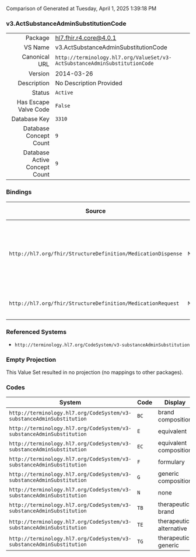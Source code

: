 Comparison of 
Generated at Tuesday, April 1, 2025 1:39:18 PM

### v3.ActSubstanceAdminSubstitutionCode

|      |     |
| ---: | --- |
| Package | hl7.fhir.r4.core@4.0.1 |
| VS Name | v3.ActSubstanceAdminSubstitutionCode |
| Canonical URL | `http://terminology.hl7.org/ValueSet/v3-ActSubstanceAdminSubstitutionCode` |
| Version | 2014-03-26 |
| Description | No Description Provided |
| Status | `Active` |
| Has Escape Valve Code | `False` |
| Database Key | `3310` |
| Database Concept Count | `9` |
| Database Active Concept Count | `9` |
### Bindings

| Source | Element | Binding | Strength | Element Short |
| ------ | ------- | ------- | -------- | ------------- |
| `http://hl7.org/fhir/StructureDefinition/MedicationDispense` | `MedicationDispense.substitution.type` | `http://terminology.hl7.org/ValueSet/v3-ActSubstanceAdminSubstitutionCode` | `Example` | Code signifying whether a different drug was dispensed from what was prescribed |
| `http://hl7.org/fhir/StructureDefinition/MedicationRequest` | `MedicationRequest.substitution.allowed[x]` | `http://terminology.hl7.org/ValueSet/v3-ActSubstanceAdminSubstitutionCode` | `Example` | Whether substitution is allowed or not |

### Referenced Systems

* `http://terminology.hl7.org/CodeSystem/v3-substanceAdminSubstitution`
### Empty Projection

This Value Set resulted in no projection (no mappings to other packages).

### Codes

| System | Code | Display |
| ------ | ---- | ------- |
| `http://terminology.hl7.org/CodeSystem/v3-substanceAdminSubstitution` | `BC` | brand composition |
| `http://terminology.hl7.org/CodeSystem/v3-substanceAdminSubstitution` | `E` | equivalent |
| `http://terminology.hl7.org/CodeSystem/v3-substanceAdminSubstitution` | `EC` | equivalent composition |
| `http://terminology.hl7.org/CodeSystem/v3-substanceAdminSubstitution` | `F` | formulary |
| `http://terminology.hl7.org/CodeSystem/v3-substanceAdminSubstitution` | `G` | generic composition |
| `http://terminology.hl7.org/CodeSystem/v3-substanceAdminSubstitution` | `N` | none |
| `http://terminology.hl7.org/CodeSystem/v3-substanceAdminSubstitution` | `TB` | therapeutic brand |
| `http://terminology.hl7.org/CodeSystem/v3-substanceAdminSubstitution` | `TE` | therapeutic alternative |
| `http://terminology.hl7.org/CodeSystem/v3-substanceAdminSubstitution` | `TG` | therapeutic generic |
